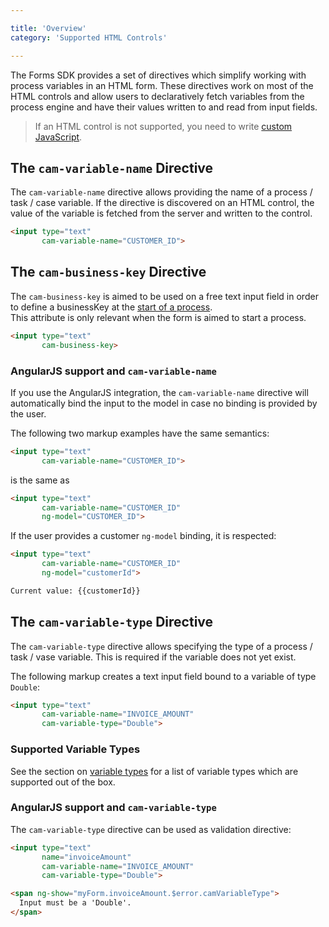 ```yaml
---

title: 'Overview'
category: 'Supported HTML Controls'

---
```


The Forms SDK provides a set of directives which simplify working with process variables in an HTML form.
These directives work on most of the HTML controls and allow users to declaratively fetch variables from the process engine and have their values written to and read from input fields.

> If an HTML control is not supported, you need to write [custom JavaScript](ref:#custom-javascript-participating-in-the-form-lifecycle-implementing-custom-fields).

## The `cam-variable-name` Directive

The `cam-variable-name` directive allows providing the name of a process / task / case variable. If the directive is discovered on an HTML control, the value of the variable is fetched from the server and written to the control.

```html
<input type="text"
       cam-variable-name="CUSTOMER_ID">
```

## The `cam-business-key` Directive

The `cam-business-key` is aimed to be used on a free text input field in order to define a businessKey at the [start of a process][process-start].  
This attribute is only relevant when the form is aimed to start a process.

```html
<input type="text"
       cam-business-key>
```

### AngularJS support and `cam-variable-name`
If you use the AngularJS integration, the `cam-variable-name` directive will automatically bind the input to the model in case no binding is provided by the user.

The following two markup examples have the same semantics:

```html
<input type="text"
       cam-variable-name="CUSTOMER_ID">
```

is the same as

```html
<input type="text"
       cam-variable-name="CUSTOMER_ID"
       ng-model="CUSTOMER_ID">
```

If the user provides a customer `ng-model` binding, it is respected:

```html
<input type="text"
       cam-variable-name="CUSTOMER_ID"
       ng-model="customerId">

Current value: {{customerId}}
```

## The `cam-variable-type` Directive

The `cam-variable-type` directive allows specifying the type of a process / task / vase variable. This is required if the variable does not yet exist.

The following markup creates a text input field bound to a variable of type `Double`:

```html
<input type="text"
       cam-variable-name="INVOICE_AMOUNT"
       cam-variable-type="Double">
```

### Supported Variable Types

See the section on [variable types][variable-types] for a list of variable types which are supported out of the box.

### AngularJS support and `cam-variable-type`

The `cam-variable-type` directive can be used as validation directive:

```html
<input type="text"
       name="invoiceAmount"
       cam-variable-name="INVOICE_AMOUNT"
       cam-variable-type="Double">

<span ng-show="myForm.invoiceAmount.$error.camVariableType">
  Input must be a 'Double'.
</span>
```

[process-start]: ref:/api-references/rest/#process-definition-submit-start-form
[variable-types]: ref:/guides/user-guide/#process-engine-process-variables-supported-variable-values
